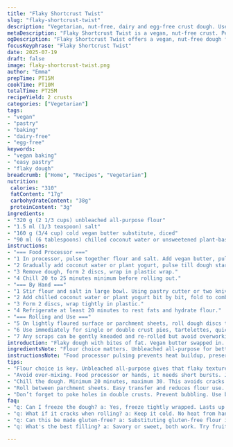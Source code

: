 ```yaml
---
title: "Flaky Shortcrust Twist"
slug: "flaky-shortcrust-twist"
description: "Vegetarian, nut-free, dairy and egg-free crust dough. Uses unbleached flour, cold vegan butter, and coconut water for moisture. Makes 2 pastry rounds sized 22 to 24 cm diameter. Texture has pea-sized fat bits. Chilling time slightly reduced. Dough can be used for pies, tarts, double-crust pastries. Easy to mix by hand or food processor. Moisture adjusted gradually. Versatile base for sweet or savory fillings."
metaDescription: "Flaky Shortcrust Twist is a vegan, nut-free crust. Perfect for pies and tarts. Quick recipe with simple ingredients. Crisp and versatile."
ogDescription: "Flaky Shortcrust Twist offers a vegan, nut-free dough for savory or sweet fillings. Quick and simple recipe for your desserts."
focusKeyphrase: "Flaky Shortcrust Twist"
date: 2025-07-19
draft: false
image: flaky-shortcrust-twist.png
author: "Emma"
prepTime: PT15M
cookTime: PT10M
totalTime: PT25M
recipeYield: 2 crusts
categories: ["Vegetarian"]
tags:
- "vegan"
- "pastry"
- "baking"
- "dairy-free"
- "egg-free"
keywords:
- "vegan baking"
- "easy pastry"
- "flaky dough"
breadcrumb: ["Home", "Recipes", "Vegetarian"]
nutrition: 
 calories: "310"
 fatContent: "17g"
 carbohydrateContent: "38g"
 proteinContent: "3g"
ingredients:
- "320 g (2 1/3 cups) unbleached all-purpose flour"
- "1.5 ml (1/3 teaspoon) salt"
- "160 g (3/4 cup) cold vegan butter substitute, diced"
- "90 ml (6 tablespoons) chilled coconut water or unsweetened plant-based yogurt"
instructions:
- "=== Food Processor ==="
- "1 In processor, pulse together flour and salt. Add vegan butter, pulse short bursts until pea-sized chunks visible."
- "2 Gradually add coconut water or plant yogurt, pulse till dough starts clumping but not sticky. Add more liquid teaspoon by teaspoon if needed."
- "3 Remove dough, form 2 discs, wrap in plastic wrap."
- "4 Chill 20 to 25 minutes minimum before rolling out."
- "=== By Hand ==="
- "1 Stir flour and salt in large bowl. Using pastry cutter or two knives, cut in vegan butter until mix is crumbly with small lumps the size of peas."
- "2 Add chilled coconut water or plant yogurt bit by bit, fold to combine with spatula. Dough should just hold when pressed gently. Add more liquid sparingly."
- "3 Form 2 discs, wrap tightly in plastic."
- "4 Refrigerate at least 20 minutes to rest fats and hydrate flour."
- "=== Rolling and Use ==="
- "5 On lightly floured surface or parchment sheets, roll dough discs to 3-4 mm (about 1/8 inch) thickness."
- "6 Use immediately for single or double crust pies, tartelettes, quiches about 22 to 24 cm (8.5 to 9.5 inch) diameter."
- "7 Any scraps can be gently kneaded and re-rolled but avoid overworking."
introduction: "Flaky dough with bites of fat. Vegan butter swapped in. Coconut water instead of plain water. Keeps crust tender but workable. Salt rounds out flavor. Two discs fit small to medium pie plates, thin rolled. Chill time trimmed to 20 minutes but no less. Mix in food processor or by hand. Dough breaks a little, flour uneven spots are fine. No eggs. No dairy. Nutfree. Moves fast, stays cool. Good base for savory, sweets. In its simplicity, becomes something else when fillings get their turn. Rolling and chilling make all the difference. Stays crisp. No heavy steps. Kitchen tool ready, hands brush flour. Parchment friendly. It’s a starting place, not a finish line."
ingredientsNote: "Flour choice matters. Unbleached all-purpose for better texture. Cold vegan butter essential maintaining flaky pockets. Butter substitutes vary in water content, check fat percentage near 80% ideal. Salt small at about 1/3 teaspoon means balanced salty background. Replacing water with coconut water adds subtle sweetness and depth, contrasts slight tang of plant yogurt option alternative. Yogurt variant must be plain and unsweetened to avoid overpowering dough. Liquid always ice cold to prevent early gluten development. Gradual liquid addition prevents sticky dough and keeps structure loose. Mixing times short, fats remain pea-sized rather than melted."
instructionsNote: "Food processor pulsing prevents heat buildup, preserves fat chunks. Short pulses preferable to blending straight through. If overmixed, dough binds, tough crust. Hand method demands cutting fat even smaller than chicken peas but not fully combined. Fold-in with spatula avoids gluten overwork, protecting tenderness. Work quickly to keep dough cold. Plastic wrap essential freeze-like barrier. Chill tightly covered minimum 20 minutes, max 30, else dough hardens and cracks when rolling. Roll between parchment sheets to minimal flour use and easy transfer. Thickness consistent saves baking issues. Rest dough before baking, reduces shrinkage. Dough usable for sweet or savory. Double crust needs pie dough crack avoidance steps: holes poked or blind-baked weights recommended."
tips:
- "Flour choice is key. Unbleached all-purpose gives that flaky texture. Cold vegan butter is a must. Keep it cold to maintain firmness. Let it stay firm."
- "Avoid over-mixing. Food processor or hands, it needs short bursts. Just pulse to keep pea-sized bits. No blending. It's about texture, not smooth."
- "Chill the dough. Minimum 20 minutes, maximum 30. This avoids cracks later. Too long? It hardens. Too short? It’s sticky."
- "Roll between parchment sheets. Easy transfer and reduces flour use. Consistent thickness is vital, saves issues during baking. No gaps, no surprises."
- "Don’t forget to poke holes in double crusts. Prevent bubbling. Use blind baking weights if needed. Gets crisp, avoids soggy bottoms."
faq:
- "q: Can I freeze the dough? a: Yes, freeze tightly wrapped. Lasts up to 3 months. Just thaw in fridge overnight. Then roll."
- "q: What if it cracks when rolling? a: Keep it cold. No heat from hands. If cracks, patch with scraps. Don't reroll too much."
- "q: Can this be made gluten-free? a: Substituting gluten-free flour is possible. Just be aware of texture differences. More crumbly."
- "q: What's the best filling? a: Savory or sweet, both work. Try fruits for sweet or veggies for savory. Balance is key in flavors."

---
```

